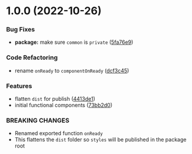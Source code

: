 # 1.0.0 (2022-10-26)


### Bug Fixes

* **package:** make sure `common` is `private` ([5fa76e9](https://github.com/mdc-stencil/mdc-stencil/commit/5fa76e9691dbdb045dee3b87d02f56e6f56d9e2e))


### Code Refactoring

* rename `onReady` to `componentOnReady` ([dcf3c45](https://github.com/mdc-stencil/mdc-stencil/commit/dcf3c45af9d9fe21ba8985417dc63a48cb8880fc))


### Features

* flatten `dist` for publish ([4413de1](https://github.com/mdc-stencil/mdc-stencil/commit/4413de1abfa307e3e20f4c44db10f226582571b6))
* initial functional components ([73bb2d0](https://github.com/mdc-stencil/mdc-stencil/commit/73bb2d0b69626f804460a93b11fa125458b35413))


### BREAKING CHANGES

* Renamed exported function `onReady`
* This flattens the `dist` folder so `styles` will be published in the package root



